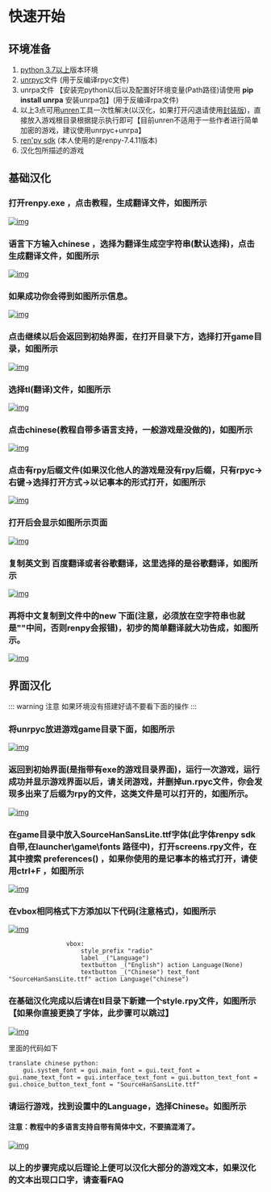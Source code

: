 # 快速开始

## 环境准备

1. [python 3.7以上](https://www.python.org/)版本环境
2. [unrpyc](https://github.com/CensoredUsername/unrpyc/releases/tag/v1.1.7)文件 (用于反编译rpyc文件)
3. unrpa文件 【安装完python以后以及配置好环境变量(Path路径)请使用 **pip install unrpa** 安装unrpa包】(用于反编译rpa文件)
4. 以上3点可用[unren](https://dclef.lanzouj.com/iaveH00ukc1e)工具一次性解决(以汉化，如果打开闪退请使用[封装版](https://dclef.lanzouj.com/icHaM02i8ebe))，直接放入游戏根目录根据提示执行即可【目前unren不适用于一些作者进行简单加密的游戏，建议使用unrpyc+unrpa】
5. [ren'py sdk](https://www.renpy.org/latest.html) (本人使用的是renpy-7.4.11版本)
6. 汉化包所描述的游戏

## 基础汉化

### 打开renpy.exe ，点击教程，生成翻译文件，如图所示

[![img](https://camo.githubusercontent.com/4281ae230290cbea2b8a4029ab3f8f3b2430af2f9f7ff3225c08dec59940cc1a/68747470733a2f2f63646e2e6a7364656c6976722e6e65742f67682f44636c65662f43444e2f72656e70792f72656e70795f323032322d30312d32385f30302d32302d31352e706e67)](https://camo.githubusercontent.com/4281ae230290cbea2b8a4029ab3f8f3b2430af2f9f7ff3225c08dec59940cc1a/68747470733a2f2f63646e2e6a7364656c6976722e6e65742f67682f44636c65662f43444e2f72656e70792f72656e70795f323032322d30312d32385f30302d32302d31352e706e67)

### 语言下方输入**chinese** ，选择为翻译生成空字符串(默认选择)，点击生成翻译文件，如图所示

[![img](https://camo.githubusercontent.com/c21d9847f327b6f38183459f84aba98522442f858dc43b91c21c7fec2989f0f0/68747470733a2f2f63646e2e6a7364656c6976722e6e65742f67682f44636c65662f43444e2f72656e70792f72656e70795f323032322d30312d32385f30302d32322d32372e706e67)](https://camo.githubusercontent.com/c21d9847f327b6f38183459f84aba98522442f858dc43b91c21c7fec2989f0f0/68747470733a2f2f63646e2e6a7364656c6976722e6e65742f67682f44636c65662f43444e2f72656e70792f72656e70795f323032322d30312d32385f30302d32322d32372e706e67)

### 如果成功你会得到如图所示信息。

[![img](https://camo.githubusercontent.com/c926b125f58613a40ed13ddd1a569c5ee5ccae019f6e9b527afc42cd85b744d7/68747470733a2f2f63646e2e6a7364656c6976722e6e65742f67682f44636c65662f43444e2f72656e70792f72656e70795f323032322d30312d32385f30302d32332d30342e706e67)](https://camo.githubusercontent.com/c926b125f58613a40ed13ddd1a569c5ee5ccae019f6e9b527afc42cd85b744d7/68747470733a2f2f63646e2e6a7364656c6976722e6e65742f67682f44636c65662f43444e2f72656e70792f72656e70795f323032322d30312d32385f30302d32332d30342e706e67)

### 点击继续以后会返回到初始界面，在打开目录下方，选择打开game目录，如图所示

[![img](https://camo.githubusercontent.com/41bbb6d2926ab4876b070070a68fd7cd56d32b02f7fefdf4ae55251cc6b2e0a0/68747470733a2f2f63646e2e6a7364656c6976722e6e65742f67682f44636c65662f43444e2f72656e70792f72656e70795f323032322d30312d32385f30302d32342d34392e706e67)](https://camo.githubusercontent.com/41bbb6d2926ab4876b070070a68fd7cd56d32b02f7fefdf4ae55251cc6b2e0a0/68747470733a2f2f63646e2e6a7364656c6976722e6e65742f67682f44636c65662f43444e2f72656e70792f72656e70795f323032322d30312d32385f30302d32342d34392e706e67)

### 选择tl(翻译)文件，如图所示

[![img](https://camo.githubusercontent.com/ed9b0674482bb5fa8be0fe9e967374b8357062f38462e3fe5a2952fc672865f7/68747470733a2f2f63646e2e6a7364656c6976722e6e65742f67682f44636c65662f43444e2f72656e70792f72656e70795f323032322d30312d32385f30302d32352d33312e706e67)](https://camo.githubusercontent.com/ed9b0674482bb5fa8be0fe9e967374b8357062f38462e3fe5a2952fc672865f7/68747470733a2f2f63646e2e6a7364656c6976722e6e65742f67682f44636c65662f43444e2f72656e70792f72656e70795f323032322d30312d32385f30302d32352d33312e706e67)

### 点击chinese(教程自带多语言支持，一般游戏是没做的)，如图所示

[![img](https://camo.githubusercontent.com/d87c7ae42454dbfab5992c53ee9a166d0c2619a16d1e7fbe5a1250139535e259/68747470733a2f2f63646e2e6a7364656c6976722e6e65742f67682f44636c65662f43444e2f72656e70792f72656e70795f323032322d30312d32385f30302d32362d32322e706e67)](https://camo.githubusercontent.com/d87c7ae42454dbfab5992c53ee9a166d0c2619a16d1e7fbe5a1250139535e259/68747470733a2f2f63646e2e6a7364656c6976722e6e65742f67682f44636c65662f43444e2f72656e70792f72656e70795f323032322d30312d32385f30302d32362d32322e706e67)

### 点击有rpy后缀文件(如果汉化他人的游戏是没有rpy后缀，只有rpyc->右键->选择打开方式->以记事本的形式打开，如图所示

[![img](https://camo.githubusercontent.com/54e95065392d638baa8054366aa6e1de2e1b99713f73409f1182ecb5606ef6ff/68747470733a2f2f63646e2e6a7364656c6976722e6e65742f67682f44636c65662f43444e2f72656e70792f72656e70795f323032322d30312d32385f30302d32372d30362e706e67)](https://camo.githubusercontent.com/54e95065392d638baa8054366aa6e1de2e1b99713f73409f1182ecb5606ef6ff/68747470733a2f2f63646e2e6a7364656c6976722e6e65742f67682f44636c65662f43444e2f72656e70792f72656e70795f323032322d30312d32385f30302d32372d30362e706e67)

### 打开后会显示如图所示页面

[![img](https://camo.githubusercontent.com/4ab30ee90d530a77de5b1391205d2517c6fe52ed07b46b9cc09fe4adbbfb6185/68747470733a2f2f63646e2e6a7364656c6976722e6e65742f67682f44636c65662f43444e2f72656e70792f72656e70795f323032322d30312d32385f30302d32382d33392e706e67)](https://camo.githubusercontent.com/4ab30ee90d530a77de5b1391205d2517c6fe52ed07b46b9cc09fe4adbbfb6185/68747470733a2f2f63646e2e6a7364656c6976722e6e65742f67682f44636c65662f43444e2f72656e70792f72656e70795f323032322d30312d32385f30302d32382d33392e706e67)

### 复制英文到 百度翻译或者谷歌翻译，这里选择的是谷歌翻译，如图所示

[![img](https://camo.githubusercontent.com/3a086bde3027f91bb17bdf30016c1c5c5ef97d0537c287695e14b14267e73cf2/68747470733a2f2f63646e2e6a7364656c6976722e6e65742f67682f44636c65662f43444e2f72656e70792f72656e70795f323032322d30312d32385f30302d32392d31372e706e67)](https://camo.githubusercontent.com/3a086bde3027f91bb17bdf30016c1c5c5ef97d0537c287695e14b14267e73cf2/68747470733a2f2f63646e2e6a7364656c6976722e6e65742f67682f44636c65662f43444e2f72656e70792f72656e70795f323032322d30312d32385f30302d32392d31372e706e67)

### 再将中文复制到文件中的new 下面(注意，必须放在空字符串也就是""中间，否则renpy会报错)，初步的简单翻译就大功告成，如图所示。

[![img](https://camo.githubusercontent.com/f24fe93d4caf1424203abd90aef4f2c283ee9099f6aa6ad126aabdd60d40918a/68747470733a2f2f63646e2e6a7364656c6976722e6e65742f67682f44636c65662f43444e2f72656e70792f72656e70795f323032322d30312d32385f30302d32392d33372e706e67)](https://camo.githubusercontent.com/f24fe93d4caf1424203abd90aef4f2c283ee9099f6aa6ad126aabdd60d40918a/68747470733a2f2f63646e2e6a7364656c6976722e6e65742f67682f44636c65662f43444e2f72656e70792f72656e70795f323032322d30312d32385f30302d32392d33372e706e67)

## 界面汉化

::: warning 注意
如果环境没有搭建好请不要看下面的操作
:::

### 将unrpyc放进游戏game目录下面，如图所示

[![img](https://camo.githubusercontent.com/bac2b9ad88b23c8860e35900b9341597f7dc174945dfd7bb7954cdd19ac26021/68747470733a2f2f63646e2e6a7364656c6976722e6e65742f67682f44636c65662f43444e2f72656e70792f72656e70795f323032322d30312d33305f32312d34312d35362e706e67)](https://camo.githubusercontent.com/bac2b9ad88b23c8860e35900b9341597f7dc174945dfd7bb7954cdd19ac26021/68747470733a2f2f63646e2e6a7364656c6976722e6e65742f67682f44636c65662f43444e2f72656e70792f72656e70795f323032322d30312d33305f32312d34312d35362e706e67)

### 返回到初始界面(是指带有exe的游戏目录界面)，运行一次游戏，运行成功并显示游戏界面以后，请关闭游戏，并删掉un.rpyc文件，你会发现多出来了后缀为rpy的文件，这类文件是可以打开的，如图所示。

[![img](https://camo.githubusercontent.com/bb16cd4c137b15c442d518433a1919f61581da3ae3a36f5561b95fc6768f0d14/68747470733a2f2f63646e2e6a7364656c6976722e6e65742f67682f44636c65662f43444e2f72656e70792f72656e70795f323032322d30312d33305f32322d31382d31352e706e67)](https://camo.githubusercontent.com/bb16cd4c137b15c442d518433a1919f61581da3ae3a36f5561b95fc6768f0d14/68747470733a2f2f63646e2e6a7364656c6976722e6e65742f67682f44636c65662f43444e2f72656e70792f72656e70795f323032322d30312d33305f32322d31382d31352e706e67)

### 在game目录中放入SourceHanSansLite.ttf字体(此字体renpy sdk自带,在launcher\game\fonts 路径中)，打开**screens.rpy**文件，在其中搜索 preferences() ，如果你使用的是记事本的格式打开，请使用ctrl+F ，如图所示

[![img](https://camo.githubusercontent.com/d28979aa29dd2de36bdeab033da4a14134ffb3d48726b71dd8d85b4a190eb78e/68747470733a2f2f63646e2e6a7364656c6976722e6e65742f67682f44636c65662f43444e2f72656e70792f72656e70795f323032322d30312d33305f32322d32392d30392e706e67)](https://camo.githubusercontent.com/d28979aa29dd2de36bdeab033da4a14134ffb3d48726b71dd8d85b4a190eb78e/68747470733a2f2f63646e2e6a7364656c6976722e6e65742f67682f44636c65662f43444e2f72656e70792f72656e70795f323032322d30312d33305f32322d32392d30392e706e67)

### 在vbox相同格式下方添加以下代码(注意格式)，如图所示

[![img](https://camo.githubusercontent.com/af621341d7cc376f342a781d2b70a49a86ce9ca6ae2c46ca1df4608014fdc423/68747470733a2f2f63646e2e6a7364656c6976722e6e65742f67682f44636c65662f43444e2f72656e70792f72656e70795f323032322d30312d33305f32322d33322d35382e706e67)](https://camo.githubusercontent.com/af621341d7cc376f342a781d2b70a49a86ce9ca6ae2c46ca1df4608014fdc423/68747470733a2f2f63646e2e6a7364656c6976722e6e65742f67682f44636c65662f43444e2f72656e70792f72656e70795f323032322d30312d33305f32322d33322d35382e706e67)

```
                vbox:
                    style_prefix "radio"
                    label _("Language")
                    textbutton _("English") action Language(None)
                    textbutton _("Chinese") text_font "SourceHanSansLite.ttf" action Language("chinese")
```

### 在基础汉化完成以后请在tl目录下新建一个style.rpy文件，如图所示【如果你直接更换了字体，此步骤可以跳过】

[![img](https://camo.githubusercontent.com/99aeda1e51fd14f4d52b23f034702024138e84112e4b81594df20a9a8bc23d9f/68747470733a2f2f63646e2e6a7364656c6976722e6e65742f67682f44636c65662f43444e2f72656e70792f72656e70795f323032322d30312d33305f32322d34382d32392e706e67)](https://camo.githubusercontent.com/99aeda1e51fd14f4d52b23f034702024138e84112e4b81594df20a9a8bc23d9f/68747470733a2f2f63646e2e6a7364656c6976722e6e65742f67682f44636c65662f43444e2f72656e70792f72656e70795f323032322d30312d33305f32322d34382d32392e706e67)

里面的代码如下

```
translate chinese python:
    gui.system_font = gui.main_font = gui.text_font = gui.name_text_font = gui.interface_text_font = gui.button_text_font = gui.choice_button_text_font = "SourceHanSansLite.ttf"
```

### 请运行游戏，找到设置中的Language，选择Chinese。如图所示

#### 注意：教程中的多语言支持自带有简体中文，不要搞混淆了。

[![img](https://camo.githubusercontent.com/c8f1f9ef92bdb4cc466fbef520fbfffd2797b79332e0a16df61c324bc573793c/68747470733a2f2f63646e2e6a7364656c6976722e6e65742f67682f44636c65662f43444e2f72656e70792f536e6970617374655f323032322d30322d30395f32312d35362d31372e706e67)](https://camo.githubusercontent.com/c8f1f9ef92bdb4cc466fbef520fbfffd2797b79332e0a16df61c324bc573793c/68747470733a2f2f63646e2e6a7364656c6976722e6e65742f67682f44636c65662f43444e2f72656e70792f536e6970617374655f323032322d30322d30395f32312d35362d31372e706e67)

### 以上的步骤完成以后理论上便可以汉化大部分的游戏文本，如果汉化的文本出现口口字，请查看FAQ